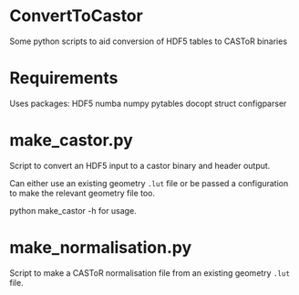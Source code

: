 # ConvertToCastor
Some python scripts to aid conversion of HDF5 tables to CASToR binaries

# Requirements

Uses packages:
HDF5
numba
numpy
pytables
docopt
struct
configparser

# make_castor.py

Script to convert an HDF5 input to a castor binary and header output.

Can either use an existing geometry `.lut` file or be passed a configuration
to make the relevant geometry file too.

python make_castor -h for usage.

# make_normalisation.py

Script to make a CASToR normalisation file from an existing geometry `.lut` file.
